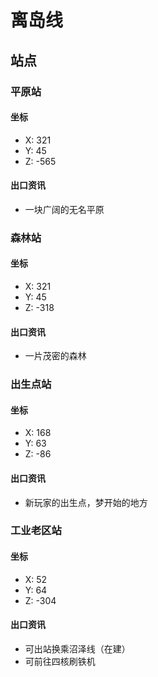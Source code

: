 # 离岛线

## 站点

### 平原站

#### 坐标

- X: 321
- Y: 45
- Z: -565

#### 出口资讯

- 一块广阔的无名平原

### 森林站

#### 坐标

- X: 321
- Y: 45
- Z: -318

#### 出口资讯

- 一片茂密的森林

### 出生点站

#### 坐标

- X: 168
- Y: 63
- Z: -86

#### 出口资讯

- 新玩家的出生点，梦开始的地方

### 工业老区站

#### 坐标

- X: 52
- Y: 64
- Z: -304

#### 出口资讯

- 可出站换乘沼泽线（在建）
- 可前往四核刷铁机
